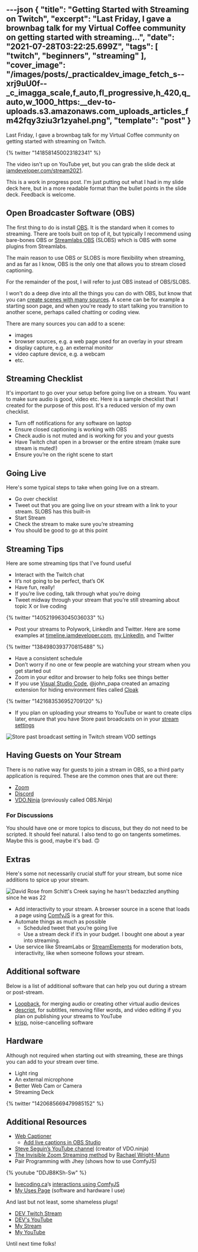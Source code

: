 ---json
{
  "title": "Getting Started with Streaming on Twitch",
  "excerpt": "Last Friday, I gave a brownbag talk for my Virtual Coffee community on getting started with streaming...",
  "date": "2021-07-28T03:22:25.699Z",
  "tags": [
    "twitch",
    "beginners",
    "streaming"
  ],
  "cover_image": "/images/posts/_practicaldev_image_fetch_s--xrj9uU0f--_c_imagga_scale,f_auto,fl_progressive,h_420,q_auto,w_1000_https:__dev-to-uploads.s3.amazonaws.com_uploads_articles_fm42fqy3ziu3r1zyahel.png",
  "template": "post"
}
---
Last Friday, I gave a brownbag talk for my Virtual Coffee community on getting started with streaming on Twitch.

{% twitter "1418581450023182341" %}

The video isn't up on YouTube yet, but you can grab the slide deck at [iamdeveloper.com/stream2021](iamdeveloper.com/stream2021).

This is a work in progress post. I'm just putting out what I had in my slide deck here, but in a more readable format than the bullet points in the slide deck. Feedback is welcome. 

## Open Broadcaster Software (OBS)

The first thing to do is install [OBS](https://obsproject.com). It is the standard when it comes to streaming. There are tools built on top of it, but typically I recommend using bare-bones OBS or [Streamlabs OBS](https://streamlabs.com) (SLOBS) which is OBS with some plugins from Streamlabs.

The main reason to use OBS or SLOBS is more flexibility when streaming, and as far as I know, OBS is the only one that allows you to stream closed captioning.

For the remainder of the post, I will refer to just OBS instead of OBS/SLOBS.

I won't do a deep dive into all the things you can do with OBS, but know that you can [create scenes with many sources](https://ryanharris.dev/2019-12-11-obs-scenes/). A scene can be for example a starting soon page, and when you're ready to start talking you transition to another scene, perhaps called chatting or coding view.

There are many sources you can add to a scene:
- images
- browser sources, e.g. a web page used for an overlay in your stream
- display capture, e.g. an external monitor
- video capture device, e.g. a webcam
- etc.

## Streaming Checklist

It's important to go over your setup before going live on a stream. You want to make sure audio is good, video etc. Here is a sample checklist that I created for the purpose of this post. It's a reduced version of my own checklist.

- Turn off notifications for any software on laptop
- Ensure closed captioning is working with OBS
- Check audio is not muted and is working for you and your guests
- Have Twitch chat open in a browser or the entire stream (make sure stream is muted!)
- Ensure you’re on the right scene to start

## Going Live

Here's some typical steps to take when going live on a stream.

- Go over checklist
- Tweet out that you are going live on your stream with a link to your stream. SLOBS has this built-in
- Start Stream
- Check the stream to make sure you’re streaming
- You should be good to go at this point

## Streaming Tips

Here are some streaming tips that I've found useful

- Interact with the Twitch chat
- It’s not going to be perfect, that’s OK
- Have fun, really!
- If you’re live coding, talk through what you’re doing
- Tweet midway through your stream that you’re still streaming about topic X or live coding

{% twitter "1405219963045036033" %}

- Post your streams to Polywork, LinkedIn and Twitter. Here are some examples at [timeline.iamdeveloper.com](https://timeline.iamdeveloper.com/nickytonline/highlights/cdfcb228-92a7-4678-86f0-6de6f0a432fe), [my LinkedIn](https://www.linkedin.com/in/nickytonline/detail/featured-list/urn:li:fsd_profile:ACoAAABbWMMBK1FLcaTloEjdod1_1cHxB9hL1xU/), and Twitter

{% twitter "1384980393770815488" %}

- Have a consistent schedule
- Don’t worry  if no one or few people are watching your stream when you get started out
- Zoom in your editor and browser to help folks see things better
- If you use [Visual Studio Code](https://code.visualstudio.com), @john_papa created an amazing extension for hiding environment files called [Cloak](https://marketplace.visualstudio.com/items?itemName=johnpapa.vscode-cloak)

{% twitter "1421683536952709120" %}

- If you plan on uploading your streams to YouTube or want to create clips later, ensure that you have Store past broadcasts on in your [stream settings](https://dashboard.twitch.tv/u/nickytonline/settings/stream)

![Store past broadcast setting in Twitch stream VOD settings](https://dev-to-uploads.s3.amazonaws.com/uploads/articles/qxhxkf7zpa0cvxuyup2c.png) 

## Having Guests on Your Stream

There is no native way for guests to join a stream in OBS, so a third party application is required. These are the common ones that are out there:

- [Zoom](https://zoom.us)
- [Discord](https://discord.com)
- [VDO.Ninja](https://vdo.ninja/) (previously called OBS.Ninja)

### For Discussions

You should have one or more topics to discuss, but they do not need to be scripted. It should feel natural. I also tend to go on tangents sometimes. Maybe this is good, maybe it's bad. 🙃

## Extras

Here's some not necessarily crucial stuff for your stream, but some nice additions to spice up your stream.

![David Rose from Schitt's Creek saying he hasn't bedazzled anything since he was 22](https://media.giphy.com/media/l0JMiAGCP9IdtdVwk/giphy.gif)

- Add interactivity to your stream. A browser source in a scene that loads a page using [ComfyJS](https://github.com/instafluff/ComfyJS) is a great for this.
- Automate things as much as possible
  - Scheduled tweet that you’re going live
  - Use a stream deck if it’s in your budget. I bought one about a year into streaming.
- Use service like StreamLabs or [StreamElements](https://streamelements.com/) for moderation bots, interactivity, like when someone follows your stream.

## Additional software

Below is a list of additional software that can help you out during a stream or post-stream.

- [Loopback](https://rogueamoeba.com/loopback/), for merging audio or creating other virtual audio devices
- [descript](https://www.descript.com), for subtitles, removing filler words, and video editing if you plan on publishing your streams to YouTube
- [krisp](https://krisp.ai/), noise-cancelling software

## Hardware

Although not required when starting out with streaming, these are things you can add to your stream over time.

- Light ring
- An external microphone
- Better Web Cam or Camera
- Streaming Deck

{% twitter "1420685669479985152" %}

## Additional Resources

- [Web Captioner](https://webcaptioner.com/)
  - [Add live captions in OBS Studio](https://webcaptioner.com/help/integrations/obs)
- [Steve Seguin’s YouTube channel](https://www.youtube.com/c/SteveSeguin82) (creator of VDO.ninja)
- [The Invisible Zoom Streaming method](https://dev.to/chaelcodes/the-invisible-zoom-streaming-method-37ii) by [Rachael Wright-Munn](https://twitter.com/ChaelCodes)
- Pair Programming with Jhey (shows how to use ComfyJS)

{% youtube "DDJB8KSh-Sw" %}

- [livecoding.ca](https://livecoding.ca)’s [interactions using ComfyJS](https://github.com/nickytonline/dotca-bot)
- [My Uses Page](https://iamdeveloper.com/uses) (software and hardware I use)

And last but not least, some shameless plugs!

- [DEV Twitch Stream](https://www.twitch.tv/thepracticaldev)
- [DEV's YouTube](https://www.youtube.com/ThePracticalDevTeam)
- [My Stream](https://livecoding.ca)
- [My YouTube](https://youtube.iamdeveloper.com)

Until next time folks!
